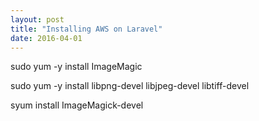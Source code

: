 ```yaml
---
layout: post
title: "Installing AWS on Laravel"
date: 2016-04-01
---
```



sudo yum -y install ImageMagic

sudo yum -y install libpng-devel libjpeg-devel libtiff-devel

syum install ImageMagick-devel
